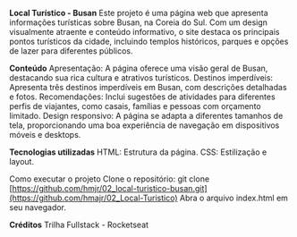 **Local Turístico - Busan**
Este projeto é uma página web que apresenta informações turísticas sobre Busan, na Coreia do Sul. Com um design visualmente atraente e conteúdo informativo, o site destaca os principais pontos turísticos da cidade, incluindo templos históricos, parques e opções de lazer para diferentes públicos.

**Conteúdo**
Apresentação: A página oferece uma visão geral de Busan, destacando sua rica cultura e atrativos turísticos.
Destinos imperdíveis: Apresenta três destinos imperdíveis em Busan, com descrições detalhadas e fotos.
Recomendações: Inclui sugestões de atividades para diferentes perfis de viajantes, como casais, famílias e pessoas com orçamento limitado.
Design responsivo: A página se adapta a diferentes tamanhos de tela, proporcionando uma boa experiência de navegação em dispositivos móveis e desktops.

**Tecnologias utilizadas**
HTML: Estrutura da página.
CSS: Estilização e layout.

Como executar o projeto
Clone o repositório: git clone [https://github.com/hmjr/02_local-turistico-busan.git](https://github.com/hmajr/02_Local-Turistico)
Abra o arquivo index.html em seu navegador.

**Créditos**
Trilha Fullstack - Rocketseat

